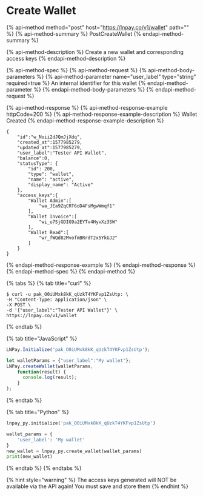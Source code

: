 # Create Wallet

{% api-method method="post" host="https://lnpay.co/v1/wallet" path="" %}
{% api-method-summary %}
PostCreateWallet
{% endapi-method-summary %}

{% api-method-description %}
Create a new wallet and corresponding access keys
{% endapi-method-description %}

{% api-method-spec %}
{% api-method-request %}
{% api-method-body-parameters %}
{% api-method-parameter name="user\_label" type="string" required=true %}
An internal identifier for this wallet
{% endapi-method-parameter %}
{% endapi-method-body-parameters %}
{% endapi-method-request %}

{% api-method-response %}
{% api-method-response-example httpCode=200 %}
{% api-method-response-example-description %}
Wallet Created
{% endapi-method-response-example-description %}

```
{
    "id":"w_Noii2dJQmJjXdq",
    "created_at":1577985279,
    "updated_at":1577985279,
    "user_label":"Tester API Wallet",
    "balance":0,
    "statusType": {
        "id": 200,
        "type": "wallet",
        "name": "active",
        "display_name": "Active"
    },
    "access_keys":{
        "Wallet Admin":[
            "wa_JEa9ZqCRT6oD4FsMgwWmqf1"
        ],
        "Wallet Invoice":[
            "wi_u7SjGDIG9a2EYTv4HyvXz3SW"
        ],
        "Wallet Read":[
            "wr_fWQd82MvofmBRrdT2x5YkGJ2"
        ]
    }
}
```
{% endapi-method-response-example %}
{% endapi-method-response %}
{% endapi-method-spec %}
{% endapi-method %}

{% tabs %}
{% tab title="curl" %}
```text
$ curl -u pak_O0iUMxk8kK_qUzkT4YKFvp1ZsUtp: \
-H "Content-Type: application/json" \
-X POST \
-d '{"user_label":"Tester API Wallet"}' \
https://lnpay.co/v1/wallet
```
{% endtab %}

{% tab title="JavaScript" %}
```javascript
LNPay.Initialize('pak_O0iUMxk8kK_qUzkT4YKFvp1ZsUtp');

let walletParams = {"user_label":"My wallet"};
LNPay.createWallet(walletParams,
    function(result) {
      console.log(result);
    }
);
```
{% endtab %}

{% tab title="Python" %}
```python
lnpay_py.initialize('pak_O0iUMxk8kK_qUzkT4YKFvp1ZsUtp')

wallet_params = {
    'user_label': 'My wallet'
}
new_wallet = lnpay_py.create_wallet(wallet_params)
print(new_wallet)
```
{% endtab %}
{% endtabs %}

{% hint style="warning" %}
The access keys generated will NOT be available via the API again! You must save and store them
{% endhint %}

